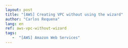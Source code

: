```yaml
---
layout: post
title: "[AWS] Creating VPC without using the wizard"
author: "Carlos Requena"
lang: en
ref: aws-vpc-without-wizard
tags:
   -  "[AWS] Amazon Web Services" 
---
```


